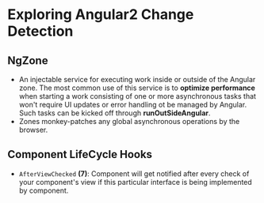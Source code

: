 # Exploring Angular2 Change Detection

## NgZone
- An injectable service for executing work inside or outside of the Angular zone. The most common use of this service is to **optimize performance** when starting a work consisting of one or more asynchronous tasks that won't require UI updates or error handling ot be managed by Angular. Such tasks can be kicked off through **runOutSideAngular**.
- Zones monkey-patches any global asynchronous operations by the browser.

## Component LifeCycle Hooks
- `AfterViewChecked` **(7)**: Component will get notified after every check of your component's view if this particular interface is being implemented by component.
 
